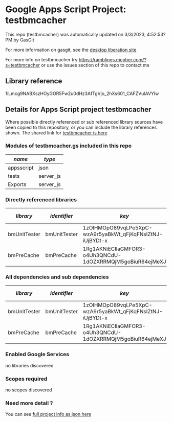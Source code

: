 # Google Apps Script Project: testbmcacher
This repo (testbmcacher) was automatically updated on 3/3/2023, 4:52:53?PM by GasGit

For more information on gasgit, see the [desktop liberation site](https://ramblings.mcpher.com/drive-sdk-and-github/migrategasgit/ "desktop liberation")

For more info on testbmcacher try https://ramblings.mcpher.com/?s=testbmcacher or use the issues section of this repo to contact me
## Library reference
1iLmcg9NABXszHOyGOR5Fw2u0dHz3AfTgVjo_2hXs601_CAFZVulAVYlw


## Details for Apps Script project testbmcacher
Where possible directly referenced or sub referenced library sources have been copied to this repository, or you can include the library references shown. 
The shared link for [testbmcacher is here](https://script.google.com/d/1iLmcg9NABXszHOyGOR5Fw2u0dHz3AfTgVjo_2hXs601_CAFZVulAVYlw/edit?usp=sharing "open in the GAS IDE")

### Modules of testbmcacher.gs included in this repo
*name*|*type*
--- | --- 
appsscript| json
tests| server_js
Exports| server_js
### Directly referenced libraries
*library*|*identifier*|*key*|*version*|*dev mode*|*source*|
--- | --- | --- | --- | --- | --- 
bmUnitTester| bmUnitTester|1zOlHMOpO89vqLPe5XpC-wzA9r5yaBkWt_qFjKqFNsIZtNJ-iUjBYDt-x|7|no|[here](libraries/bmUnitTester "library source")
bmPreCache| bmPreCache|1Rg1AKNiECIlaGMFOR3-o4Uh3QNCdU-1dOZXRRMQjM5goBiuR64ejMeXJ|5|no|[here](libraries/bmPreCache "library source")
### All dependencies and sub dependencies
*library*|*identifier*|*key*|*version*|*dev mode*|*source*|
--- | --- | --- | --- | --- | --- 
bmUnitTester| bmUnitTester|1zOlHMOpO89vqLPe5XpC-wzA9r5yaBkWt_qFjKqFNsIZtNJ-iUjBYDt-x|7|no|[here](libraries/bmUnitTester "library source")
bmPreCache| bmPreCache|1Rg1AKNiECIlaGMFOR3-o4Uh3QNCdU-1dOZXRRMQjM5goBiuR64ejMeXJ|5|no|[here](libraries/bmPreCache "library source")
### Enabled Google Services
no libraries discovered
### Scopes required
no scopes discovered
### Need more detail ?
You can see [full project info as json here](info.json)
